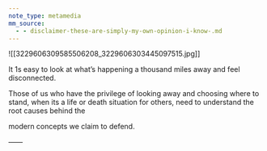 ```yaml
---
note_type: metamedia
mm_source:
  - - disclaimer-these-are-simply-my-own-opinion-i-know-.md
---
```


![[3229606309585506208_3229606303445097515.jpg]]

It 1s easy to look at what’s happening a
thousand miles away and feel
disconnected.

Those of us who have the privilege of
looking away and choosing where to
stand, when its a life or death
situation for others, need to
understand the root causes behind the

modern concepts we claim to defend.

——

